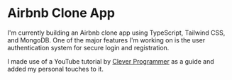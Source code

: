 # Airbnb Clone App

I'm currently building an Airbnb clone app using TypeScript, Tailwind CSS, and MongoDB. One of the major features I'm working on is the user authentication system for secure login and registration.

I made use of a YouTube tutorial by [Clever Programmer](https://www.youtube.com/channel/UCqrILQNl5Ed9Dz6CGMyvMTQ) as a guide and added my personal touches to it.
